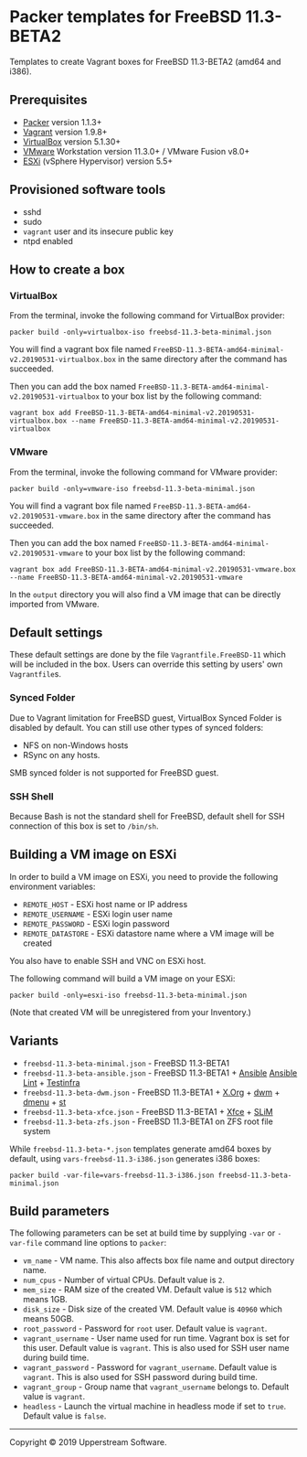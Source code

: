 # Packer templates for FreeBSD 11.3-BETA2

Templates to create Vagrant boxes for FreeBSD 11.3-BETA2 (amd64 and i386).


## Prerequisites

* [Packer][] version 1.1.3+
* [Vagrant][] version 1.9.8+
* [VirtualBox][] version 5.1.30+
* [VMware][] Workstation version 11.3.0+ / VMware Fusion v8.0+
* [ESXi][] (vSphere Hypervisor) version 5.5+

[ESXi]: http://www.vmware.com/products/vsphere-hypervisor
    "Free VMware vSphere Hypervisor, Free Virtualization (ESXi)"
[Packer]: https://www.packer.io/ "Packer by HashiCorp"
[Vagrant]: https://www.vagrantup.com/ "Vagrant"
[VirtualBox]: https://www.virtualbox.org/ "Oracle VM VirtualBox"
[VMware]: http://www.vmware.com/
    "VMware Virtualization for Desktop &amp; Server, Application,
    Public &amp; Hybrid Clouds"


## Provisioned software tools

* sshd
* sudo
* `vagrant` user and its insecure public key
* ntpd enabled


## How to create a box

### VirtualBox

From the terminal, invoke the following command for VirtualBox provider:

    packer build -only=virtualbox-iso freebsd-11.3-beta-minimal.json

You will find a vagrant box file named `FreeBSD-11.3-BETA-amd64-minimal-v2.20190531-virtualbox.box`
in the same directory after the command has succeeded.

Then you can add the box named `FreeBSD-11.3-BETA-amd64-minimal-v2.20190531-virtualbox`
to your box list by the following command:

    vagrant box add FreeBSD-11.3-BETA-amd64-minimal-v2.20190531-virtualbox.box --name FreeBSD-11.3-BETA-amd64-minimal-v2.20190531-virtualbox

### VMware

From the terminal, invoke the following command for VMware provider:

    packer build -only=vmware-iso freebsd-11.3-beta-minimal.json

You will find a vagrant box file named `FreeBSD-11.3-BETA-amd64-v2.20190531-vmware.box`
in the same directory after the command has succeeded.

Then you can add the box named `FreeBSD-11.3-BETA-amd64-minimal-v2.20190531-vmware`
to your box list by the following command:

    vagrant box add FreeBSD-11.3-BETA-amd64-minimal-v2.20190531-vmware.box --name FreeBSD-11.3-BETA-amd64-minimal-v2.20190531-vmware

In the `output` directory you will also find a VM image that can be
directly imported from VMware.


## Default settings

These default settings are done by the file `Vagrantfile.FreeBSD-11`
which will be included in the box.  Users can override this setting by
users' own `Vagrantfile`s.

### Synced Folder

Due to Vagrant limitation for FreeBSD guest, VirtualBox Synced Folder
is disabled by default.  You can still use other types of synced
folders:

* NFS on non-Windows hosts
* RSync on any hosts.

SMB synced folder is not supported for FreeBSD guest.

### SSH Shell

Because Bash is not the standard shell for FreeBSD, default shell for
SSH connection of this box is set to `/bin/sh`.


## Building a VM image on ESXi

In order to build a VM image on ESXi, you need to provide the following
environment variables:

* `REMOTE_HOST` - ESXi host name or IP address
* `REMOTE_USERNAME` - ESXi login user name
* `REMOTE_PASSWORD` - ESXi login password
* `REMOTE_DATASTORE` - ESXi datastore name where a VM image will be
   created

You also have to enable SSH and VNC on ESXi host.

The following command will build a VM image on your ESXi:

    packer build -only=esxi-iso freebsd-11.3-beta-minimal.json

(Note that created VM will be unregistered from your Inventory.)


## Variants

* `freebsd-11.3-beta-minimal.json` - FreeBSD 11.3-BETA1
* `freebsd-11.3-beta-ansible.json` - FreeBSD 11.3-BETA1 + [Ansible][] [Ansible Lint] + [Testinfra][]
* `freebsd-11.3-beta-dwm.json` - FreeBSD 11.3-BETA1 + [X.Org][] + [dwm][] + [dmenu][] + [st][]
* `freebsd-11.3-beta-xfce.json` - FreeBSD 11.3-BETA1 + [Xfce][] + [SLiM][]
* `freebsd-11.3-beta-zfs.json` - FreeBSD 11.3-BETA1 on ZFS root file system

While `freebsd-11.3-beta-*.json` templates generate amd64 boxes by default, using `vars-freebsd-11.3-i386.json` generates i386 boxes:

    packer build -var-file=vars-freebsd-11.3-i386.json freebsd-11.3-beta-minimal.json

[Ansible]: https://www.ansible.com/ "Ansible is Simple IT Automation"
[Ansible Lint]: https://docs.ansible.com/ansible-lint/
  "Ansible Lint Documentation &mdash; Ansible Documentation"
[dmenu]: http://tools.suckless.org/dmenu/ "dmenu | suckless.org tools"
[dwm]: http://dwm.suckless.org/
  "suckless.org dwm - dynamic window manager"
[SLiM]: https://sourceforge.net/projects/slim.berlios/
  "SLiM download | SourceForge.net"
[st]: http://st.suckless.org/ "suckless.org st - simple terminal"
[Testinfra]: https://testinfra.readthedocs.io/en/latest/
  "Testinfra test your infrastructure &mdash; testinfra 1.6.4 documentation"
[X.Org]: https://www.x.org/wiki/ "X.Org"
[Xfce]: http://www.xfce.org/ "Xfce Desktop Environment"


## Build parameters

The following parameters can be set at build time by supplying `-var`
or `-var-file` command line options to `packer`:

* `vm_name` - VM name.  This also affects box file name and output
  directory name.
* `num_cpus` - Number of virtual CPUs.  Default value is `2`.
* `mem_size` - RAM size of the created VM.  Default value is `512`
  which means 1GB.
* `disk_size` - Disk size of the created VM.  Default value is `40960`
  which means 50GB.
* `root_password` - Password for `root` user.  Default value is
  `vagrant`.
* `vagrant_username` - User name used for run time.  Vagrant box is set
  for this user.  Default value is `vagrant`.
  This is also used for SSH user name during build time.
* `vagrant_password` - Password for `vagrant_username`.  Default value
  is `vagrant`.  This is also used for SSH password during build time.
* `vagrant_group` - Group name that `vagrant_username` belongs to.
  Default value is `vagrant`.
* `headless` - Launch the virtual machine in headless mode if set to
  `true`.  Default value is `false`.


- - -

Copyright &copy; 2019 Upperstream Software.

